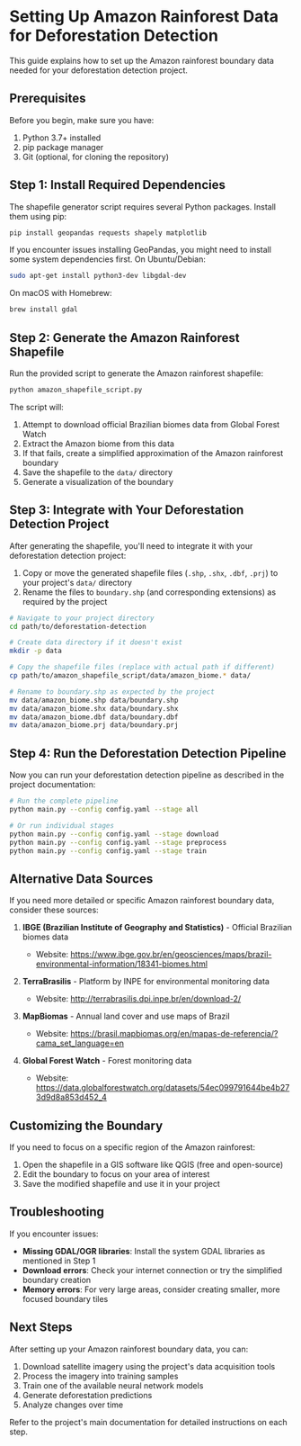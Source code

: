 # Setting Up Amazon Rainforest Data for Deforestation Detection

This guide explains how to set up the Amazon rainforest boundary data needed for your deforestation detection project.

## Prerequisites

Before you begin, make sure you have:

1. Python 3.7+ installed
2. pip package manager
3. Git (optional, for cloning the repository)

## Step 1: Install Required Dependencies

The shapefile generator script requires several Python packages. Install them using pip:

```bash
pip install geopandas requests shapely matplotlib
```

If you encounter issues installing GeoPandas, you might need to install some system dependencies first. On Ubuntu/Debian:

```bash
sudo apt-get install python3-dev libgdal-dev
```

On macOS with Homebrew:

```bash
brew install gdal
```

## Step 2: Generate the Amazon Rainforest Shapefile

Run the provided script to generate the Amazon rainforest shapefile:

```bash
python amazon_shapefile_script.py
```

The script will:
1. Attempt to download official Brazilian biomes data from Global Forest Watch
2. Extract the Amazon biome from this data
3. If that fails, create a simplified approximation of the Amazon rainforest boundary
4. Save the shapefile to the `data/` directory
5. Generate a visualization of the boundary

## Step 3: Integrate with Your Deforestation Detection Project

After generating the shapefile, you'll need to integrate it with your deforestation detection project:

1. Copy or move the generated shapefile files (`.shp`, `.shx`, `.dbf`, `.prj`) to your project's `data/` directory
2. Rename the files to `boundary.shp` (and corresponding extensions) as required by the project

```bash
# Navigate to your project directory
cd path/to/deforestation-detection

# Create data directory if it doesn't exist
mkdir -p data

# Copy the shapefile files (replace with actual path if different)
cp path/to/amazon_shapefile_script/data/amazon_biome.* data/

# Rename to boundary.shp as expected by the project
mv data/amazon_biome.shp data/boundary.shp
mv data/amazon_biome.shx data/boundary.shx
mv data/amazon_biome.dbf data/boundary.dbf
mv data/amazon_biome.prj data/boundary.prj
```

## Step 4: Run the Deforestation Detection Pipeline

Now you can run your deforestation detection pipeline as described in the project documentation:

```bash
# Run the complete pipeline
python main.py --config config.yaml --stage all

# Or run individual stages
python main.py --config config.yaml --stage download
python main.py --config config.yaml --stage preprocess
python main.py --config config.yaml --stage train
```

## Alternative Data Sources

If you need more detailed or specific Amazon rainforest boundary data, consider these sources:

1. **IBGE (Brazilian Institute of Geography and Statistics)** - Official Brazilian biomes data
   - Website: https://www.ibge.gov.br/en/geosciences/maps/brazil-environmental-information/18341-biomes.html

2. **TerraBrasilis** - Platform by INPE for environmental monitoring data
   - Website: http://terrabrasilis.dpi.inpe.br/en/download-2/

3. **MapBiomas** - Annual land cover and use maps of Brazil
   - Website: https://brasil.mapbiomas.org/en/mapas-de-referencia/?cama_set_language=en

4. **Global Forest Watch** - Forest monitoring data
   - Website: https://data.globalforestwatch.org/datasets/54ec099791644be4b273d9d8a853d452_4

## Customizing the Boundary

If you need to focus on a specific region of the Amazon rainforest:

1. Open the shapefile in a GIS software like QGIS (free and open-source)
2. Edit the boundary to focus on your area of interest
3. Save the modified shapefile and use it in your project

## Troubleshooting

If you encounter issues:

- **Missing GDAL/OGR libraries**: Install the system GDAL libraries as mentioned in Step 1
- **Download errors**: Check your internet connection or try the simplified boundary creation
- **Memory errors**: For very large areas, consider creating smaller, more focused boundary tiles

## Next Steps

After setting up your Amazon rainforest boundary data, you can:

1. Download satellite imagery using the project's data acquisition tools
2. Process the imagery into training samples
3. Train one of the available neural network models
4. Generate deforestation predictions
5. Analyze changes over time

Refer to the project's main documentation for detailed instructions on each step.
